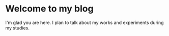 # Welcome to my blog

I'm glad you are here. I plan to talk about my works and experiments during my studies.
